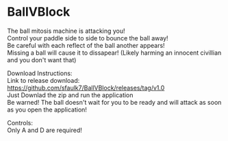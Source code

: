# BallVBlock

The ball mitosis machine is attacking you!
<br/>
Control your paddle side to side to bounce the ball away!
<br/>
Be careful with each reflect of the ball another appears!
<br/>
Missing a ball will cause it to dissapear! (Likely harming an innocent civillian and you don't want that)

Download Instructions:
<br/>
Link to release download: 
https://github.com/sfaulk7/BallVBlock/releases/tag/v1.0
<br/>
Just Downlad the zip and run the application
<br/>
Be warned! The ball doesn't wait for you to be ready and will attack as soon as you open the application!

Controls:
<br/>
Only A and D are required!
